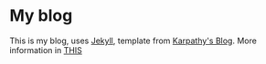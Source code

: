 # My blog

This is my blog, uses [Jekyll](http://jekyllrb.com/), template from [Karpathy's Blog](https://github.com/karpathy/karpathy.github.io). More information in [THIS](https://cattusx.github.io/)

